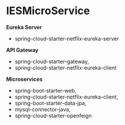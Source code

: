 # IESMicroService

**Eureka Server**

-   spring-cloud-starter-netflix-eureka-server

**API Gateway**

-   spring-cloud-starter-gateway,
-   spring-cloud-starter-netflix-eureka-client

**Microservices**

-   spring-boot-starter-web,
-   spring-cloud-starter-netflix-eureka-client,
-   spring-boot-starter-data-jpa,
-   mysql-connector-java,
-   spring-cloud-starter-openfeign
